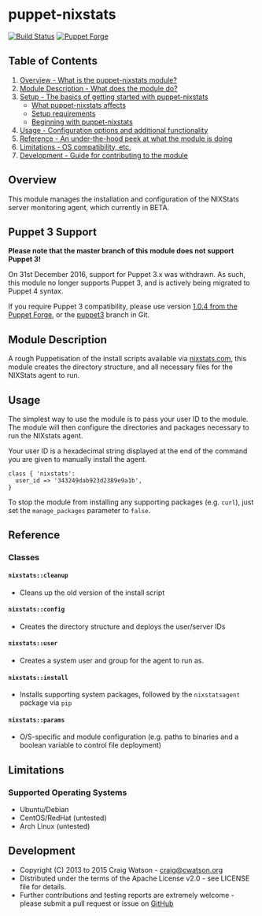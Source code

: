 # puppet-nixstats

[![Build Status](https://secure.travis-ci.org/craigwatson/puppet-nixstats.png?branch=master)](http://travis-ci.org/craigwatson/puppet-nixstats)
[![Puppet Forge](http://img.shields.io/puppetforge/v/CraigWatson1987/nixstats.svg)](https://forge.puppetlabs.com/CraigWatson1987/nixstats)

## Table of Contents

1. [Overview - What is the puppet-nixstats module?](#overview)
1. [Module Description - What does the module do?](#module-description)
1. [Setup - The basics of getting started with puppet-nixstats](#setup)
    * [What puppet-nixstats affects](#what-puppet-nixstats-affects)
    * [Setup requirements](#setup-requirements)
    * [Beginning with puppet-nixstats](#beginning-with-registry)
1. [Usage - Configuration options and additional functionality](#usage)
1. [Reference - An under-the-hood peek at what the module is doing](#reference)
1. [Limitations - OS compatibility, etc.](#limitations)
1. [Development - Guide for contributing to the module](#development)

## Overview

This module manages the installation and configuration of the NIXStats server monitoring agent, which currently in BETA.

## Puppet 3 Support

**Please note that the master branch of this module does not support Puppet 3!**

On 31st December 2016, support for Puppet 3.x was withdrawn. As such, this module no longer supports Puppet 3, and is actively being migrated to Puppet 4 syntax.

If you require Puppet 3 compatibility, please use version [1.0.4 from the Puppet Forge](https://forge.puppet.com/CraigWatson1987/nixstats/readme), or the [puppet3](https://github.com/craigwatson/puppet-nixstats/tree/puppet3) branch in Git.

## Module Description

A rough Puppetisation of the install scripts available via [nixstats.com](https://nixstats.com), this module creates the directory structure, and all necessary files for the NIXStats agent to run.

## Usage

The simplest way to use the module is to pass your user ID to the module. The module will then configure the directories and packages necessary to run the NIXstats agent.

Your user ID is a hexadecimal string displayed at the end of the command you are given to manually install the agent.

    class { 'nixstats':
      user_id => '343249dab923d2389e9a1b',
    }

To stop the module from installing any supporting packages (e.g. `curl`), just set the `manage_packages` parameter to `false`.

## Reference

### Classes

#### `nixstats::cleanup`
  * Cleans up the old version of the install script

#### `nixstats::config`
  * Creates the directory structure and deploys the user/server IDs

#### `nixstats::user`
  * Creates a system user and group for the agent to run as.

#### `nixstats::install`
  * Installs supporting system packages, followed by the `nixstatsagent` package via `pip`

#### `nixstats::params`
  * O/S-specific and module configuration (e.g. paths to binaries and a boolean variable to control file deployment)

## Limitations

### Supported Operating Systems

* Ubuntu/Debian
* CentOS/RedHat (untested)
* Arch Linux (untested)

## Development

* Copyright (C) 2013 to 2015 Craig Watson - <craig@cwatson.org>
* Distributed under the terms of the Apache License v2.0 - see LICENSE file for details.
* Further contributions and testing reports are extremely welcome - please submit a pull request or issue on [GitHub](https://github.com/craigwatson/puppet-nixstats)

